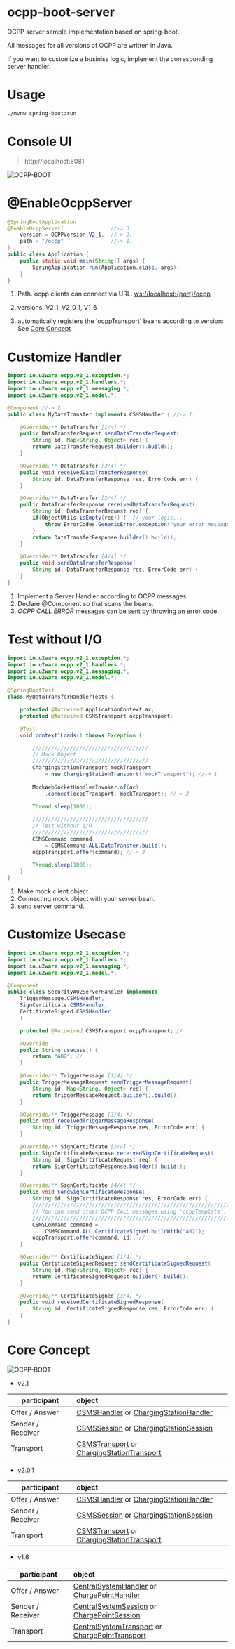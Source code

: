 # ocpp-boot-server
OCPP server sample implementation based on spring-boot.

All messages for all versions of OCPP are written in Java.

If you want to customize a businiss logic, implement the corresponding server handler.

# Usage 

```bash
./mvnw spring-boot:run
```

# Console UI 

> http://localhost:8081

![OCPP-BOOT](./lib/admin.png)





# @EnableOcppServer 

```java
@SpringBootApplication 
@EnableOcppServer(               //-> 3. 
    version = OCPPVersion.V2_1,  //-> 2. 
	path = "/ocpp"               //-> 1. 
)
public class Application {
	public static void main(String[] args) {
		SpringApplication.run(Application.class, args);
	}
}
```
1. Path. ocpp clients can connect via URL. [ws://localhost:{port}/ocpp]()

2. versions. V2_1, V2_0_1, V1_6

3. automatically registers the 'ocppTransport' beans according to version: See [Core Concept](#core-concept)



# Customize Handler  

```java
import io.u2ware.ocpp.v2_1.exception.*;
import io.u2ware.ocpp.v2_1.handlers.*;
import io.u2ware.ocpp.v2_1.messaging.*;
import io.u2ware.ocpp.v2_1.model.*;

@Component //-> 2.
public class MyDataTransfer implements CSMSHandler { //-> 1.

    @Override/** DataTransfer [1/4] */
    public DataTransferRequest sendDataTransferRequest(
        String id, Map<String, Object> req) {
        return DataTransferRequest.builder().build();
    }

    @Override/** DataTransfer [3/4] */
    public void receivedDataTransferResponse(
        String id, DataTransferResponse res, ErrorCode err) {
    }

    @Override/** DataTransfer [2/4] */
    public DataTransferResponse receivedDataTransferRequest(
        String id, DataTransferRequest req) {
        if(ObjectUtils.isEmpty(req)) {  // your logic...
            throw ErrorCodes.GenericError.exception("your error message"); //-> 3.
        }
        return DataTransferResponse.builder().build();
    }

    @Override/** DataTransfer [4/4] */
    public void sendDataTransferResponse(
        String id, DataTransferResponse res, ErrorCode err) {
    }
}
```
1. Implement a Server Handler according to OCPP messages. 
2. Declare @Component so that scans the beans.
3. <i>OCPP CALL ERROR</i> messages can be sent by throwing an error code. 


# Test without I/O

```java
import io.u2ware.ocpp.v2_1.exception.*;
import io.u2ware.ocpp.v2_1.handlers.*;
import io.u2ware.ocpp.v2_1.messaging.*;
import io.u2ware.ocpp.v2_1.model.*;

@SpringBootTest
class MyDataTransferHandlerTests {

  	protected @Autowired ApplicationContext ac;
	protected @Autowired CSMSTransport ocppTransport;

    @Test
    void context1Loads() throws Exception {

        /////////////////////////////////////
        // Mock Object
        /////////////////////////////////////
		ChargingStationTransport mockTransport 
			= new ChargingStationTransport("mockTransport"); //-> 1
		
		MockWebSocketHandlerInvoker.of(ac)
			.connect(ocppTransport, mockTransport); //-> 2
		
		Thread.sleep(1000);	

		/////////////////////////////////////
		// Test without I/O
		/////////////////////////////////////
        CSMSCommand command 
            = CSMSCommand.ALL.DataTransfer.build();
        ocppTransport.offer(command); //-> 3

        Thread.sleep(1000);
    }
}
```
1. Make mock client object.
2. Connecting mock object with your server bean. 
3. send server command.




# Customize Usecase    
```java
import io.u2ware.ocpp.v2_1.exception.*;
import io.u2ware.ocpp.v2_1.handlers.*;
import io.u2ware.ocpp.v2_1.messaging.*;
import io.u2ware.ocpp.v2_1.model.*;

@Component 
public class SecurityA02ServerHandler implements 
    TriggerMessage.CSMSHandler,
    SignCertificate.CSMSHandler, 
    CertificateSigned.CSMSHandler
    {

    protected @Autowired CSMSTransport ocppTransport; //

    @Override
    public String usecase() {
        return "A02"; //
    }

    @Override/** TriggerMessage [1/4] */
    public TriggerMessageRequest sendTriggerMessageRequest(
        String id, Map<String, Object> req) {
        return TriggerMessageRequest.builder().build();
    }   

    @Override/** TriggerMessage [3/4] */
    public void receivedTriggerMessageResponse(
        String id, TriggerMessageResponse res, ErrorCode err) {
    }

    @Override/** SignCertificate [2/4] */
    public SignCertificateResponse receivedSignCertificateRequest(
        String id, SignCertificateRequest req) {
        return SignCertificateResponse.builder().build();
    }

    @Override/** SignCertificate [4/4] */
    public void sendSignCertificateResponse(
        String id, SignCertificateResponse res, ErrorCode err) {
        ///////////////////////////////////////////////////////////////
        // You can send other OCPP CALL messages using 'ocppTemplate'.
        ///////////////////////////////////////////////////////////////
        CSMSCommand command = 
            CSMSCommand.ALL.CertificateSigned.buildWith("A02");
        ocppTransport.offer(command, id); //
    }

    @Override/** CertificateSigned [1/4] */
    public CertificateSignedRequest sendCertificateSignedRequest(
        String id, Map<String, Object> req) {
        return CertificateSignedRequest.builder().build();
    }  

    @Override/** CertificateSigned [3/4] */
    public void receivedCertificateSignedResponse(
        String id, CertificateSignedResponse res, ErrorCode err) {
    }
}
```



# Core Concept 
![OCPP-BOOT](./lib/core.png)

* v2.1

|participant|object|
|------|:---|
|Offer / Answer| [CSMSHandler]() or [ChargingStationHandler]() |
|Sender / Receiver |[CSMSSession]() or [ChargingStationSession]() |
|Transport |[CSMSTransport]()  or [ChargingStationTransport]() |


* v2.0.1

|participant|object|
|------|:---|
|Offer / Answer| [CSMSHandler]() or [ChargingStationHandler]() |
|Sender / Receiver |[CSMSSession]() or [ChargingStationSession]() |
|Transport |[CSMSTransport]()  or [ChargingStationTransport]() |

* v1.6

|participant|object|
|------|:---|
|Offer / Answer| [CentralSystemHandler]() or [ChargePointHandler]() |
|Sender / Receiver |[CentralSystemSession]() or [ChargePointSession]() |
|Transport |[CentralSystemTransport]()  or [ChargePointTransport]() |
